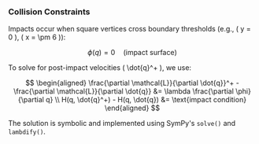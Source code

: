 ### Collision Constraints

Impacts occur when square vertices cross boundary thresholds (e.g., \( y = 0 \), \( x = \pm 6 \)):

$$
\phi(q) = 0 \quad \text{(impact surface)}
$$

To solve for post-impact velocities \( \dot{q}^+ \), we use:

$$
\begin{aligned}
\frac{\partial \mathcal{L}}{\partial \dot{q}}^+ - \frac{\partial \mathcal{L}}{\partial \dot{q}} &= \lambda \frac{\partial \phi}{\partial q} \\
H(q, \dot{q}^+) - H(q, \dot{q}) &= \text{impact condition}
\end{aligned}
$$

The solution is symbolic and implemented using SymPy's `solve()` and `lambdify()`.
